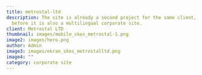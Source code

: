 ```yaml
---
title: metrostal-ltd
description: The site is already a second project for the same client, similarly as
  before it is also a multilingual corporate site.
client: Metrostal LTD
thumbnail: images/mobile_skos_metrostal-1.png
image2: images/hero.png
author: Admin
image3: images/ekran_skos_metrostalltd.png
image4: ""
category: corporate site
---
```

